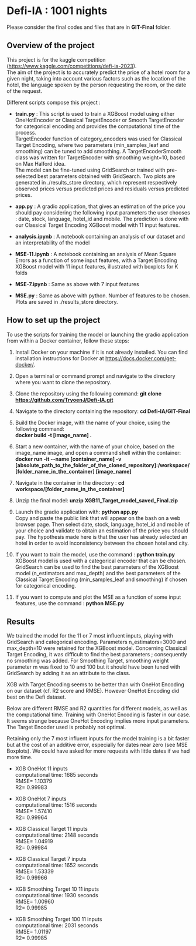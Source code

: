 # Defi-IA : 1001 nights
Please consider the final codes and files that are in **GIT-Final** folder.
## Overview of the project 
This project is for the kaggle competition (https://www.kaggle.com/competitions/defi-ia-2023).  <br /> 
The aim of the project is to accurately predict the price of a hotel room for a given night, taking into account various factors such as the location of the hotel, the language spoken by the person requesting the room, or the date of the request.


Different scripts compose this project : <br />

* **train.py** : This script is used to train a XGBoost model using either OneHotEncoder or Classical TargetEncoder or Smooth TargetEncoder for categorical encoding and provides the computational time of the process.<br />
TargetEncoder function of category_encoders was used for Classical Target Encoding, where two parameters (min_samples_leaf and smoothing) can be tuned to add smoothing. A TargetEncoderSmooth class was written for TargetEncoder with smoothing weight=10, based on Max Halford idea.<br />
The model can be fine-tuned using GridSearch or trained with pre-selected best parameters obtained with GridSearch. Two plots are generated in ./results_store directory, which represent respectively observed prices versus predicted prices and residuals versus predicted prices. <br />

* **app.py** : A gradio application, that gives an estimation of the price you should pay considering the following input parameters the user chooses : date, stock, language, hotel_id and mobile. The prediction is done with our Classical Target Encoding XGBoost model with 11 input features. <br />
      
* **analysis.ipynb** :  A notebook containing an analysis of our dataset and an interpretability of the model <br />
      
* **MSE-11.ipynb** : A notebook containing an analysis of Mean Square Errors as a function of some input features, with a Target Encoding XGBoost model with 11 input features, illustrated with boxplots for K folds <br />
      
* **MSE-7.ipynb** : Same as above with 7 input features <br />
      
* **MSE.py** : Same as above with python. Number of features to be chosen. Plots are saved in ./results_store directory. <br /> 
      
## How to set up the project
To use the scripts for training the model or launching the gradio application from within a Docker container, follow these steps:

1. Install Docker on your machine if it is not already installed. You can find installation instructions for Docker at https://docs.docker.com/get-docker/.

2. Open a terminal or command prompt and navigate to the directory where you want to clone the repository.

3. Clone the repository using the following command: **git clone https://github.com/TryoenJ/Defi-IA.git**

4. Navigate to the directory containing the repository: **cd Defi-IA/GIT-Final**

5. Build the Docker image, with the name of your choice, using the following command: <br />
**docker build -t [image_name] .**

6. Start a new container, with the name of your choice, based on the image_name image, and open a command shell within the container: <br /> 
**docker run -it --name [container_name] -v [absolute_path_to_the_folder_of_the_cloned_repository]:/workspace/[folder_name_in_the_container] [image_name]** <br />

7. Navigate in the container in the directory :
**cd workspace/[folder_name_in_the_container]** <br />

8. Unzip the final model: **unzip XGB11_Target_model_saved_Final.zip**

9. Launch the gradio application with: **python app.py** <br />
Copy and paste the public link that will appear on the bash on a web browser page. Then select date, stock, language, hotel_id and mobile of your choice and validate to obtain an estimation of the price you should pay. The hypothesis made here is that the user has already selected an hotel in order to avoid inconsistency between the chosen hotel and city. <br />

10. If you want to train the model, use the command : **python train.py** <br /> XGBoost model is used with a categorical encoder that can be chosen. GridSearch can be used to find the best parameters of the XGBoost model (n_estimators and max_depth) and the best parameters of the Classical Target Encoding (min_samples_leaf and smoothing) if chosen for categorical encoding. <br />

11. If you want to compute and plot the MSE as a function of some input features, use the command : **python MSE.py** <br /> 

   
## Results
We trained the model for the 11 or 7 most influent inputs, playing with GridSearch and categorical encoding. Parameters n_estimators=3000 and max_depth=10 were retained for the XGBoost model. Concerning Classical Target Encoding, it was difficult to find the best parameters ; consequently no smoothing was added. For Smoothing Target, smoothing weight parameter m was fixed to 10 and 100 but it should have been tuned with GridSearch by adding it as an attribute to the class.

XGB with Target Encoding seems to be better than with OneHot Encoding on our dataset (cf. R2 score and RMSE). However OneHot Encoding did best on the Defi dataset.

Below are different RMSE and R2 quantities for different models, as well as the computational time. Training with OneHot Encoding is faster in our case. It seems strange because OneHot Encoding implies more input parameters. The Target Encoder used is probably not optimal.  <br />

Retaining only the 7 most influent inputs for the model training is a bit faster but at the cost of an additive error, especially for dates near zero (see MSE Boxplots). We could have asked for more requests with little dates if we had more time. <br />

* XGB OneHot 11 inputs <br />
computational time: 1685 seconds <br />
RMSE= 1.10379 <br />
R2= 0.99983 <br />

* XGB OneHot 7 inputs <br />
computational time: 1516 seconds <br />
RMSE= 1.57410 <br />
R2= 0.99964 <br />

* XGB Classical Target 11 inputs <br />
computational time: 2148 seconds <br />
RMSE= 1.04919 <br />
R2= 0.99984 <br />

* XGB Classical Target 7 inputs <br />
computational time: 1652 seconds <br />
RMSE= 1.53339 <br />
R2= 0.99966 <br />

* XGB Smoothing Target 10 11 inputs  <br /> 
computational time: 1930 seconds  <br /> 
RMSE= 1.00960  <br /> 
R2= 0.99985  <br /> 

* XGB Smoothing Target 100 11 inputs <br />
computational time: 2031 seconds <br />
RMSE= 1.01197 <br />
R2= 0.99985 <br />